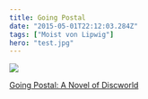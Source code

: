 ```yaml
---
title: Going Postal
date: "2015-05-01T22:12:03.284Z"
tags: ["Moist von Lipwig"]
hero: "test.jpg"
---
```


<a target="_blank"  href="https://www.amazon.com/gp/product/0062334972/ref=as_li_tl?ie=UTF8&camp=1789&creative=9325&creativeASIN=0062334972&linkCode=as2&tag=onionblosso01-20&linkId=e729aab52dad9bc2131a143b8c882b46"><img border="0" src="//ws-na.amazon-adsystem.com/widgets/q?_encoding=UTF8&MarketPlace=US&ASIN=0062334972&ServiceVersion=20070822&ID=AsinImage&WS=1&Format=_SL250_&tag=onionblosso01-20" ></a><img src="//ir-na.amazon-adsystem.com/e/ir?t=onionblosso01-20&l=am2&o=1&a=0062334972" width="1" height="1" border="0" alt="" style="border:none !important; margin:0px !important;" />

<a target="_blank" href="https://www.amazon.com/gp/product/0062334972/ref=as_li_tl?ie=UTF8&camp=1789&creative=9325&creativeASIN=0062334972&linkCode=as2&tag=onionblosso01-20&linkId=e431ead4121f590ab1bb2592e9405025">Going Postal: A Novel of Discworld</a><img src="//ir-na.amazon-adsystem.com/e/ir?t=onionblosso01-20&l=am2&o=1&a=0062334972" width="1" height="1" border="0" alt="" style="border:none !important; margin:0px !important;" />